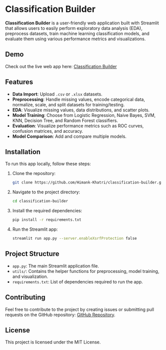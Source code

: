 # Classification Builder

**Classification Builder** is a user-friendly web application built with Streamlit that allows users to easily perform exploratory data analysis (EDA), preprocess datasets, train machine learning classification models, and evaluate them using various performance metrics and visualizations.

## Demo

Check out the live web app here: [Classification Builder](https://classification-builder.streamlit.app/)


## Features

- **Data Import**: Upload `.csv` or `.xlsx` datasets.
- **Preprocessing**: Handle missing values, encode categorical data, normalize, scale, and split datasets for training/testing.
- **EDA**: Visualize missing values, data distributions, and scatter plots.
- **Model Training**: Choose from Logistic Regression, Naive Bayes, SVM, KNN, Decision Tree, and Random Forest classifiers.
- **Evaluation**: Visualize performance metrics such as ROC curves, confusion matrices, and accuracy.
- **Model Comparison**: Add and compare multiple models.

## Installation

To run this app locally, follow these steps:

1. Clone the repository:

    ```bash
    git clone https://github.com/Himank-Khatri/classification-builder.git
    ```

2. Navigate to the project directory:

    ```bash
    cd classification-builder
    ```

3. Install the required dependencies:

    ```bash
    pip install -r requirements.txt
    ```

4. Run the Streamlit app:

    ```bash
    streamlit run app.py --server.enableXsrfProtection false
    ```

## Project Structure

- `app.py`: The main Streamlit application file.
- `utils/`: Contains the helper functions for preprocessing, model training, and visualization.
- `requirements.txt`: List of dependencies required to run the app.

## Contributing

Feel free to contribute to the project by creating issues or submitting pull requests on the GitHub repository: [GitHub Repository](https://github.com/Himank-Khatri/classification-builder/).

## License

This project is licensed under the MIT License.
